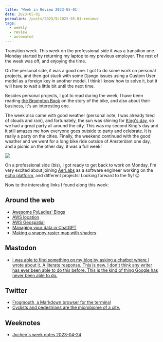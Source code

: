 ```yaml
---
title: 'Week in Review 2023-05-01'
date: 2023-05-01
permalink: /posts/2023/5/2023-05-01-review/
tags:
  - weekly
  - review
  - automated
---
```


Transition week. This week on the professional side it was a transition one. Monday started by returning my laptop to my previous employer. The rest of the week was off, and enjoying the time.

On the personal side, it was a good one. I got to do some work on personal projects, and then got stuck with some Django issues using a Custom User model as a foreign key in another model. I think I know how to solve it, but it will have to wait a little bit until the next time.

Besides personal projects, I got to read during the week, I have been reading [the Brompton Book](https://www.brompton.com/shop/bike-accessories/the-brompton-engineering-for-change) on the story of the bike, and also about their business, it's an interesting one.

The week also came with good weather (personal note, I was already tired of clouds and rain), and fortunately, the sun was shining for [King's day](https://en.wikipedia.org/wiki/Koningsdag), so we had a great party all around the city. This was my second King's day and it still amazes me how everyone goes outside to party and celebrate. It is really a party on the cities. Finally, the weekend continued with the good weather and we went for a long bike ride outside of Amsterdam one day, and a picnic on the other day, it was a full week!

![]({{site.imgsurl}}2023-05-01-review.jpg)

On a professional side (bis), I got ready to get back to work on Monday, I'm very excited about joining [AerLabs](https://www.aerlabs.com/) as a software engineer working on the [echo platform](https://www.aerlabs.com/echo), and different projects! Looking forward to the fly! 😉

Now to the interesting links I found along this week:

## Around the web
- [Awesome PyLadies' Blogs](https://github.com/cosimameyer/awesome-pyladies-blogs)
- [AWS location](https://location.aws.com/overview)
- [AWS Geospatial](https://github.com/aws-geospatial)
- [Managing your data in ChatGPT](https://openai.com/blog/new-ways-to-manage-your-data-in-chatgpt)
- [Making a snappy raster map with shaders](https://stamen.com/making-a-snappy-raster-map-with-shaders/)

## Mastodon
- [I was able to find something on my blog by asking a chatbot where I wrote about it. A literate response. This is new. I don't think any writer has ever been able to do this before. This is the kind of thing Google has never been able to do.](https://mastodon.social/@davew/110261583537182839)

## Twitter
- [Frogmouth, a Markdown browser for the terminal](https://twitter.com/willmcgugan/status/1652661467710193665)
- [Cyclists and pedestrians are the microbiome of a city.](https://twitter.com/amaralphilip/status/1651901564364238848)

## Weeknotes
- [Jochen's week notes 2023-04-24](https://wersdoerfer.de/blogs/ephes_blog/weeknotes-2023-04-24/)